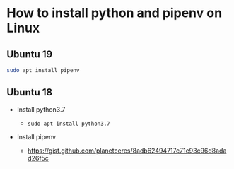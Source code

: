 # How to install python and pipenv on Linux

## Ubuntu 19
```sh
sudo apt install pipenv
```

## Ubuntu 18

* Install python3.7
  * `sudo apt install python3.7`

* Install pipenv
  * https://gist.github.com/planetceres/8adb62494717c71e93c96d8adad26f5c

